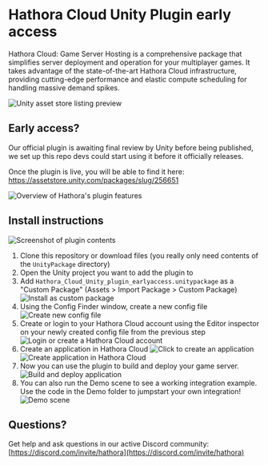 # Hathora Cloud Unity Plugin early access

Hathora Cloud: Game Server Hosting is a comprehensive package that simplifies server deployment and operation for your multiplayer games. It takes advantage of the state-of-the-art Hathora Cloud infrastructure, providing cutting-edge performance and elastic compute scheduling for handling massive demand spikes.

![Unity asset store listing preview](images/plugin-preview.png)

## Early access?

Our official plugin is awaiting final review by Unity before being published, we set up this repo devs could start using it before it officially releases.

Once the plugin is live, you will be able to find it here: https://assetstore.unity.com/packages/slug/256651

![Overview of Hathora's plugin features](images/hathora_unity_plugin.png)

## Install instructions

![Screenshot of plugin contents](images/hathora_plugin_screenshot.png)

1. Clone this repository or download files (you really only need contents of the `UnityPackage` directory)
2. Open the Unity project you want to add the plugin to
3. Add `Hathora_Cloud_Unity_plugin_earlyaccess.unitypackage` as a "Custom Package" (Assets > Import Package > Custom Package)
   ![Install as custom package](images/install_package.png)
4. Using the Config Finder window, create a new config file
   ![Create new config file](images/create_config.png)
5. Create or login to your Hathora Cloud account using the Editor inspector on your newly created config file from the previous step
   ![Login or create a Hathora Cloud account](images/login_account.png)
6. Create an application in Hathora Cloud
   ![Click to create an application](images/create_app_1.png)
   ![Create application in Hathora Cloud](images/create_app_2.png)
7. Now you can use the plugin to build and deploy your game server.
   ![Build and deploy application](images/build_deploy.png)
8. You can also run the Demo scene to see a working integration example. Use the code in the Demo folder to jumpstart your own integration!
   ![Demo scene](images/demo_scene.png)

## Questions?

Get help and ask questions in our active Discord community:
[https://discord.com/invite/hathora](https://discord.com/invite/hathora)

